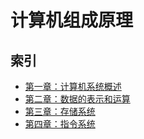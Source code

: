 # 计算机组成原理

## 索引

* [第一章：计算机系统概述](./第一章：计算机系统概述/README.md)
* [第二章：数据的表示和运算](./第二章：数据的表示和运算/README.md)
* [第三章：存储系统](./第三章：存储系统/README.md)
* [第四章：指令系统](./第四章：指令系统/README.md)
